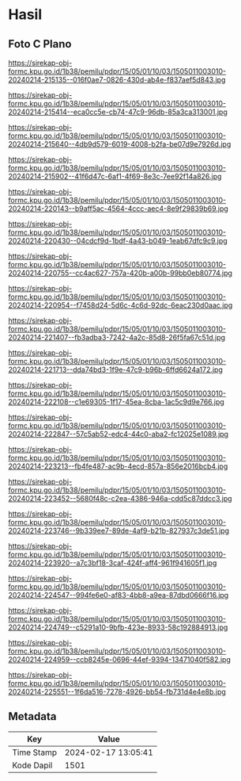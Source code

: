 # Hasil

## Foto C Plano

https://sirekap-obj-formc.kpu.go.id/1b38/pemilu/pdpr/15/05/01/10/03/1505011003010-20240214-215135--016f0ae7-0826-430d-ab4e-f837aef5d843.jpg

https://sirekap-obj-formc.kpu.go.id/1b38/pemilu/pdpr/15/05/01/10/03/1505011003010-20240214-215414--eca0cc5e-cb74-47c9-96db-85a3ca313001.jpg

https://sirekap-obj-formc.kpu.go.id/1b38/pemilu/pdpr/15/05/01/10/03/1505011003010-20240214-215640--4db9d579-6019-4008-b2fa-be07d9e7926d.jpg

https://sirekap-obj-formc.kpu.go.id/1b38/pemilu/pdpr/15/05/01/10/03/1505011003010-20240214-215902--41f6d47c-6af1-4f69-8e3c-7ee92f14a826.jpg

https://sirekap-obj-formc.kpu.go.id/1b38/pemilu/pdpr/15/05/01/10/03/1505011003010-20240214-220143--b9aff5ac-4564-4ccc-aec4-8e9f29839b69.jpg

https://sirekap-obj-formc.kpu.go.id/1b38/pemilu/pdpr/15/05/01/10/03/1505011003010-20240214-220430--04cdcf9d-1bdf-4a43-b049-1eab67dfc9c9.jpg

https://sirekap-obj-formc.kpu.go.id/1b38/pemilu/pdpr/15/05/01/10/03/1505011003010-20240214-220755--cc4ac627-757a-420b-a00b-99bb0eb80774.jpg

https://sirekap-obj-formc.kpu.go.id/1b38/pemilu/pdpr/15/05/01/10/03/1505011003010-20240214-220954--f7458d24-5d6c-4c6d-92dc-6eac230d0aac.jpg

https://sirekap-obj-formc.kpu.go.id/1b38/pemilu/pdpr/15/05/01/10/03/1505011003010-20240214-221407--fb3adba3-7242-4a2c-85d8-26f5fa67c51d.jpg

https://sirekap-obj-formc.kpu.go.id/1b38/pemilu/pdpr/15/05/01/10/03/1505011003010-20240214-221713--dda74bd3-1f9e-47c9-b96b-6ffd6624a172.jpg

https://sirekap-obj-formc.kpu.go.id/1b38/pemilu/pdpr/15/05/01/10/03/1505011003010-20240214-222108--c1e69305-1f17-45ea-8cba-1ac5c9d9e766.jpg

https://sirekap-obj-formc.kpu.go.id/1b38/pemilu/pdpr/15/05/01/10/03/1505011003010-20240214-222847--57c5ab52-edc4-44c0-aba2-fc12025e1089.jpg

https://sirekap-obj-formc.kpu.go.id/1b38/pemilu/pdpr/15/05/01/10/03/1505011003010-20240214-223213--fb4fe487-ac9b-4ecd-857a-856e2016bcb4.jpg

https://sirekap-obj-formc.kpu.go.id/1b38/pemilu/pdpr/15/05/01/10/03/1505011003010-20240214-223452--5680f48c-c2ea-4386-946a-cdd5c87ddcc3.jpg

https://sirekap-obj-formc.kpu.go.id/1b38/pemilu/pdpr/15/05/01/10/03/1505011003010-20240214-223746--9b339ee7-89de-4af9-b21b-827937c3de51.jpg

https://sirekap-obj-formc.kpu.go.id/1b38/pemilu/pdpr/15/05/01/10/03/1505011003010-20240214-223920--a7c3bf18-3caf-424f-aff4-961f941605f1.jpg

https://sirekap-obj-formc.kpu.go.id/1b38/pemilu/pdpr/15/05/01/10/03/1505011003010-20240214-224547--994fe6e0-af83-4bb8-a9ea-87dbd0666f16.jpg

https://sirekap-obj-formc.kpu.go.id/1b38/pemilu/pdpr/15/05/01/10/03/1505011003010-20240214-224749--c5291a10-9bfb-423e-8933-58c192884913.jpg

https://sirekap-obj-formc.kpu.go.id/1b38/pemilu/pdpr/15/05/01/10/03/1505011003010-20240214-224959--ccb8245e-0696-44ef-9394-13471040f582.jpg

https://sirekap-obj-formc.kpu.go.id/1b38/pemilu/pdpr/15/05/01/10/03/1505011003010-20240214-225551--1f6da516-7278-4926-bb54-fb731d4e4e8b.jpg


## Metadata

| Key        | Value               |
| ---------- | ------------------- |
| Time Stamp | 2024-02-17 13:05:41 |
| Kode Dapil | 1501                |



